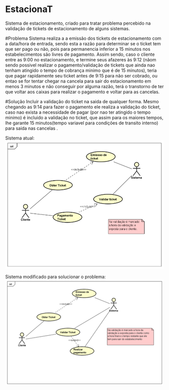 # EstacionaT
Sistema de estacionamento, criado para tratar problema percebido na validação de tickets de estacionamento de alguns sistemas.

#Problema
Sistema realiza a a emissão dos tickets de estacionamento com a data/hora de entrada, sendo esta a razão para determinar se o ticket tem que ser pago ou não, pois para permanencia inferior a 15 minutos nos estabelecimentos são livres de pagamento. Assim sendo, caso o cliente entre as 9:00 no estacionamento, e termine seus afazeres às 9:12 (nãom sendo possivel realizar o pagamento/validação de tickets que ainda nao tenham atingido o tempo de cobrança minimo que é de 15 minutos), teria que pagar rapidamente seu ticket antes de 9:15 para não ser cobrado, ou entao se for tentar chegar na cancela para sair do estacionamento em menos 3 minutos e não conseguir por alguma razão, terá o transtorno de ter que voltar aos caixas para realizar o pagamento e voltar para as cancelas.

#Solução
Incluir a validação do ticket na saida de qualquer forma. Mesmo chegando as 9:14 para fazer o pagamento ele realiza a validação do ticket, caso nao exista a necessidade de pagar (por nao ter atingido o tempo minimo) é incluido a validação no ticket, que assim para os maiores tempos, lhe garante 15 minutos(tempo variavel para condições de transito interno) para saida nas cancelas .

Sistema atual:
![](ImagesOut/UseCasePadrao.png)

Sistema modificado para solucionar o problema:
![](ImagesOut/UseCaseNovo.png)
